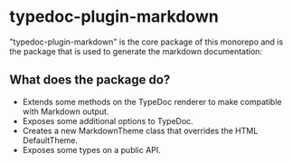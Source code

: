 # typedoc-plugin-markdown

"typedoc-plugin-markdown" is the core package of this monorepo and is the package that is used to generate the markdown documentation:

## What does the package do?

- Extends some methods on the TypeDoc renderer to make compatible with Markdown output.
- Exposes some additional options to TypeDoc.
- Creates a new MarkdownTheme class that overrides the HTML DefaultTheme.
- Exposes some types on a public API.
